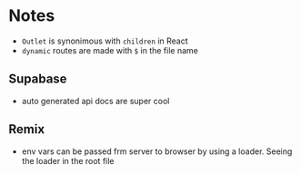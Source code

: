 # Notes

- `Outlet` is synonimous with `children` in React
- `dynamic` routes are made with `$` in the file name

## Supabase

- auto generated api docs are super cool

## Remix

- env vars can be passed frm server to browser by using a loader. Seeing the loader in the root file
